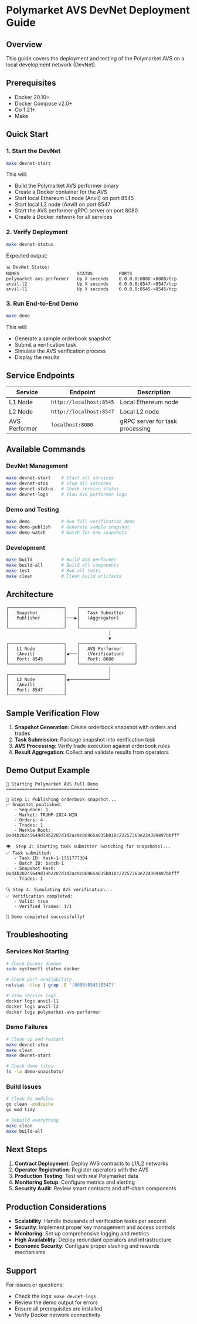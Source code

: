 # Polymarket AVS DevNet Deployment Guide

## Overview

This guide covers the deployment and testing of the Polymarket AVS on a local development network (DevNet).

## Prerequisites

- Docker 20.10+
- Docker Compose v2.0+
- Go 1.21+
- Make

## Quick Start

### 1. Start the DevNet

```bash
make devnet-start
```

This will:
- Build the Polymarket AVS performer binary
- Create a Docker container for the AVS
- Start local Ethereum L1 node (Anvil) on port 8545
- Start local L2 node (Anvil) on port 8547  
- Start the AVS performer gRPC server on port 8080
- Create a Docker network for all services

### 2. Verify Deployment

```bash
make devnet-status
```

Expected output:
```
📊 DevNet Status:
NAMES                      STATUS          PORTS
polymarket-avs-performer   Up X seconds    0.0.0.0:8080->8080/tcp
anvil-l2                   Up X seconds    0.0.0.0:8547->8547/tcp
anvil-l1                   Up X seconds    0.0.0.0:8545->8545/tcp
```

### 3. Run End-to-End Demo

```bash
make demo
```

This will:
- Generate a sample orderbook snapshot
- Submit a verification task
- Simulate the AVS verification process
- Display the results

## Service Endpoints

| Service | Endpoint | Description |
|---------|----------|-------------|
| L1 Node | `http://localhost:8545` | Local Ethereum node |
| L2 Node | `http://localhost:8547` | Local L2 node |
| AVS Performer | `localhost:8080` | gRPC server for task processing |

## Available Commands

### DevNet Management
```bash
make devnet-start    # Start all services
make devnet-stop     # Stop all services  
make devnet-status   # Check service status
make devnet-logs     # View AVS performer logs
```

### Demo and Testing
```bash
make demo            # Run full verification demo
make demo-publish    # Generate sample snapshot
make demo-watch      # Watch for new snapshots
```

### Development
```bash
make build           # Build AVS performer
make build-all       # Build all components
make test            # Run all tests
make clean           # Clean build artifacts
```

## Architecture

```
┌─────────────────────┐    ┌─────────────────────┐
│   Snapshot          │    │   Task Submitter    │
│   Publisher         │───▶│   (Aggregator)      │
│                     │    │                     │
└─────────────────────┘    └─────────────────────┘
                                       │
                                       ▼
┌─────────────────────┐    ┌─────────────────────┐
│   L1 Node           │    │   AVS Performer     │
│   (Anvil)           │◀───│   (Verification)    │
│   Port: 8545        │    │   Port: 8080        │
└─────────────────────┘    └─────────────────────┘
                                       │
┌─────────────────────┐                │
│   L2 Node           │◀───────────────┘
│   (Anvil)           │
│   Port: 8547        │
└─────────────────────┘
```

## Sample Verification Flow

1. **Snapshot Generation**: Create orderbook snapshot with orders and trades
2. **Task Submission**: Package snapshot into verification task
3. **AVS Processing**: Verify trade execution against orderbook rules
4. **Result Aggregation**: Collect and validate results from operators

## Demo Output Example

```
🚀 Starting Polymarket AVS Full Demo
===================================

📸 Step 1: Publishing orderbook snapshot...
✅ Snapshot published:
   - Sequence: 1
   - Market: TRUMP-2024-WIN
   - Orders: 4
   - Trades: 1
   - Merkle Root: 0xd4b202c5649d39b2287d1d2ac9c86965a035b018c22257363e224389497bbfff

👁️  Step 2: Starting task submitter (watching for snapshots)...
✅ Task submitted:
   - Task ID: task-1-1751777304
   - Batch ID: batch-1
   - Snapshot Hash: 0xd4b202c5649d39b2287d1d2ac9c86965a035b018c22257363e224389497bbfff
   - Trades: 1

🔍 Step 4: Simulating AVS verification...
✅ Verification completed:
   - Valid: true
   - Verified Trades: 1/1

🎉 Demo completed successfully!
```

## Troubleshooting

### Services Not Starting
```bash
# Check Docker daemon
sudo systemctl status docker

# Check port availability
netstat -tlnp | grep -E '(8080|8545|8547)'

# View service logs
docker logs anvil-l1
docker logs anvil-l2
docker logs polymarket-avs-performer
```

### Demo Failures
```bash
# Clean up and restart
make devnet-stop
make clean
make devnet-start

# Check demo files
ls -la demo-snapshots/
```

### Build Issues
```bash
# Clean Go modules
go clean -modcache
go mod tidy

# Rebuild everything
make clean
make build-all
```

## Next Steps

1. **Contract Deployment**: Deploy AVS contracts to L1/L2 networks
2. **Operator Registration**: Register operators with the AVS
3. **Production Testing**: Test with real Polymarket data
4. **Monitoring Setup**: Configure metrics and alerting
5. **Security Audit**: Review smart contracts and off-chain components

## Production Considerations

- **Scalability**: Handle thousands of verification tasks per second
- **Security**: Implement proper key management and access controls
- **Monitoring**: Set up comprehensive logging and metrics
- **High Availability**: Deploy redundant operators and infrastructure
- **Economic Security**: Configure proper slashing and rewards mechanisms

## Support

For issues or questions:
- Check the logs: `make devnet-logs`
- Review the demo output for errors
- Ensure all prerequisites are installed
- Verify Docker network connectivity 